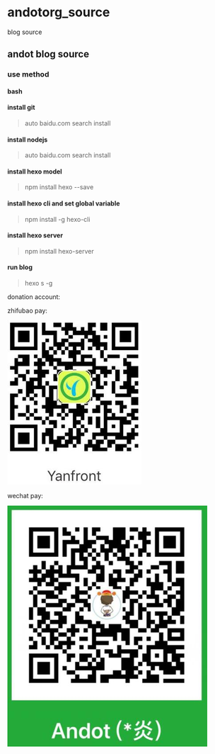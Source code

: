 # andotorg_source
blog source

## andot blog source

### use method

#### bash 

#### install git

> auto baidu.com search install

#### install nodejs

>  auto baidu.com search install

#### install hexo model

> npm install hexo --save

#### install hexo cli and set global variable

> npm install -g hexo-cli

#### install hexo server

> npm install hexo-server

#### run blog

> hexo s -g

donation account: 

zhifubao pay:

![img](https://github.com/andotorg/andotorg_source/blob/master/de/zfb.jpg?raw=true, '蚁点支付宝收钱码')

wechat pay:

![img](https://github.com/andotorg/andotorg_source/blob/master/de/wechat.jpg?raw=true, '蚁点微信收钱码')
